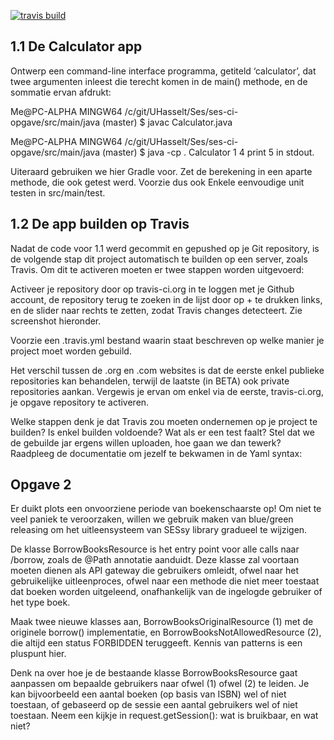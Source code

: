 
[![travis build](https://travis-ci.org/github/ArneDuyver/ses-ci-opgave.svg?branch=master)](https://travis-ci.org/github/ArneDuyver/ses-ci-opgave)

1.1 De Calculator app
-----------------------
Ontwerp een command-line interface programma, getiteld ‘calculator’, 
dat twee argumenten inleest die terecht komen in de main() methode, en de sommatie ervan afdrukt:

Me@PC-ALPHA MINGW64 /c/git/UHasselt/Ses/ses-ci-opgave/src/main/java (master)
$ javac Calculator.java

Me@PC-ALPHA MINGW64 /c/git/UHasselt/Ses/ses-ci-opgave/src/main/java (master)
$ java -cp . Calculator 1 4 print 5 in stdout.

Uiteraard gebruiken we hier Gradle voor. Zet de berekening in een aparte methode, 
die ook getest werd. Voorzie dus ook Enkele eenvoudige unit testen in src/main/test.

1.2 De app builden op Travis
-----------------------------

Nadat de code voor 1.1 werd gecommit en gepushed op je Git repository, is de volgende stap dit 
project automatisch te builden op een server, zoals Travis. Om dit te activeren moeten er twee stappen worden uitgevoerd:

Activeer je repository door op travis-ci.org in te loggen met je Github account, 
de repository terug te zoeken in de lijst door op + te drukken links, en de slider naar rechts te zetten, 
zodat Travis changes detecteert. Zie screenshot hieronder.

Voorzie een .travis.yml bestand waarin staat beschreven op welke manier je project moet worden gebuild.

Het verschil tussen de .org en .com websites is dat de eerste enkel publieke repositories kan behandelen, 
terwijl de laatste (in BETA) ook private repositories aankan. Vergewis je ervan om enkel via de eerste, 
travis-ci.org, je opgave repository te activeren.

Welke stappen denk je dat Travis zou moeten ondernemen op je project te builden? Is enkel builden voldoende? 
Wat als er een test faalt? Stel dat we de gebuilde jar ergens willen uploaden, hoe gaan we dan tewerk? 
Raadpleeg de documentatie om jezelf te bekwamen in de Yaml syntax:

Opgave 2
---------
Er duikt plots een onvoorziene periode van boekenschaarste op! 
Om niet te veel paniek te veroorzaken, willen we gebruik maken van blue/green releasing 
om het uitleensysteem van SESsy library gradueel te wijzigen.

De klasse BorrowBooksResource is het entry point voor alle calls naar /borrow, 
zoals de @Path annotatie aanduidt. Deze klasse zal voortaan moeten dienen als API gateway die gebruikers omleidt, 
ofwel naar het gebruikelijke uitleenproces, ofwel naar een methode die niet meer toestaat dat boeken worden uitgeleend, 
onafhankelijk van de ingelogde gebruiker of het type boek.

Maak twee nieuwe klasses aan, BorrowBooksOriginalResource (1) met de originele borrow() implementatie, 
en BorrowBooksNotAllowedResource (2), die altijd een status FORBIDDEN teruggeeft. Kennis van patterns is een pluspunt hier.

Denk na over hoe je de bestaande klasse BorrowBooksResource gaat aanpassen om bepaalde gebruikers naar ofwel (1) ofwel (2) te leiden. 
Je kan bijvoorbeeld een aantal boeken (op basis van ISBN) wel of niet toestaan, of gebaseerd op de sessie een aantal 
gebruikers wel of niet toestaan. Neem een kijkje in request.getSession(): wat is bruikbaar, en wat niet?
